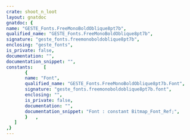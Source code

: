 ```yaml
---
crate: shoot_n_loot
layout: gnatdoc
gnatdoc: {
name: "GESTE_Fonts.FreeMonoBoldOblique8pt7b",
qualified_name: "GESTE_Fonts.FreeMonoBoldOblique8pt7b",
signature: "geste_fonts.freemonoboldoblique8pt7b",
enclosing: "geste_fonts",
is_private: false,
documentation: "",
documentation_snippet: "",
constants:    [
       {
       name: "Font",
       qualified_name: "GESTE_Fonts.FreeMonoBoldOblique8pt7b.Font",
       signature: "geste_fonts.freemonoboldoblique8pt7b.font",
       enclosing: "",
       is_private: false,
       documentation: "",
       documentation_snippet: "Font : constant Bitmap_Font_Ref;",
       }   ,
   ]
,}
---
```

